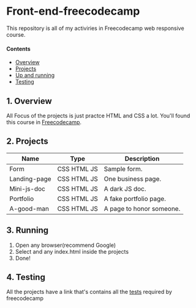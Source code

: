 # Front-end-freecodecamp

This repository is all of my activiries in Freecodecamp web responsive course.

#### Contents

- [Overview](#1-overview)
- [Projects](#2-projects)
- [Up and running](#3-Running)
- [Testing](#4-testing)

## 1. Overview

All Focus of the projects is just practce HTML and CSS a lot. You'll found this course in [Freecodecamp](https://www.freecodecamp.org).

## 2. Projects

| Name          | Type        | Description                                     |
| --------------|-------------|-------------------------------------------------|
| Form          | CSS HTML JS | Sample form.                                    |
| Landing-page  | CSS HTML JS | One business page.                              |
| Mini-js-doc   | CSS HTML JS | A dark JS doc.                                  |
| Portfolio     | CSS HTML JS | A fake portfolio page.                          |
| A-good-man    | CSS HTML JS | A page to honor someone.                        |

## 3. Running

1. Open any browser(recommend Google)
2. Select and any index.html inside the projects 
3. Done!

## 4. Testing

All the projects have a link that's contains all the [tests](https://www.freecodecamp.org) required by freecodecamp

